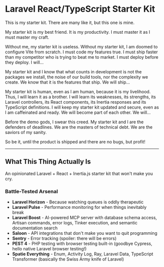 # Laravel React/TypeScript Starter Kit

This is my starter kit. There are many like it, but this one is mine.

My starter kit is my best friend. It is my productivity. I must master it as I must master my craft.

Without me, my starter kit is useless. Without my starter kit, I am doomed to configure Vite from scratch. I must code my features true. I must ship faster than my competitor who is trying to beat me to market. I must deploy before they deploy. I will...

My starter kit and I know that what counts in development is not the packages we install, the noise of our build tools, nor the complexity we create. We know that it is the features that ship. We will ship...

My starter kit is human, even as I am human, because it is my livelihood. Thus, I will learn it as a brother. I will learn its weaknesses, its strengths, its Laravel controllers, its React components, its Inertia responses and its TypeScript definitions. I will keep my starter kit updated and secure, even as I am caffeinated and ready. We will become part of each other. We will...

Before the demo gods, I swear this creed. My starter kit and I are the defenders of deadlines. We are the masters of technical debt. We are the saviors of my sanity.

So be it, until the product is shipped and there are no bugs, but profit!

---

## What This Thing Actually Is

An opinionated Laravel + React + Inertia.js starter kit that won't make you cry.

### Battle-Tested Arsenal
- **Laravel Horizon** - Because watching queues is oddly therapeutic
- **Laravel Pulse** - Performance monitoring for when things inevitably break
- **Laravel Boost** - AI-powered MCP server with database schema access, Artisan commands, error logs, Tinker execution, and semantic documentation search
- **Saloon** - API integrations that don't make you want to quit programming
- **Sentry** - Error tracking (spoiler: there will be errors)
- **PEST 4** - PHP testing with browser testing built-in (goodbye Cypress, hello native Laravel browser testing!)
- **Spatie Everything** - Enum, Activity Log, Ray, Laravel Data, TypeScript Transformer (basically the Swiss Army knife of Laravel)
